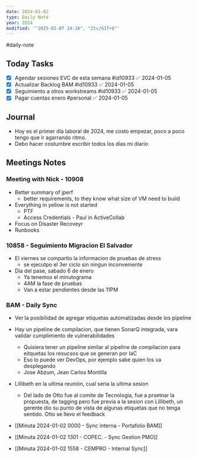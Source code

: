 ```yaml
---
date: 2024-01-02
type: Daily Note
year: 2024
modified: '"2025-01-07 14:16", "2tc/G1T+6"'
---
```

#daily-note

## Today Tasks
- [x] Agendar sesiones EVC de esta semana #id10933 ✅ 2024-01-05
- [x] Actualizar Backlog BAM #id10933 ✅ 2024-01-05
- [x] Seguimiento a otros workstreams #id10933 ✅ 2024-01-05
- [x] Pagar cuentas enero #personal ✅ 2024-01-05

## Journal
- Hoy es el primer día laboral de 2024, me costo empezar, poco a poco tengo que ir agarrando ritmo.
- Debo hacer costumbre escribir todos los dias mi diario

## Meetings Notes

### Meeting with Nick - 10908

- Better summary of jperf
    - better requirements, to they know what size of VM need to build
- Everything in yellow is not started
    - PTF
    - Access Credentials - Paul in ActiveCollab
- Focus on Disaster Recoveyr
- Runbooks
### 10858 - Seguimiento Migracion El Salvador
- El viernes se compartio la informacion de pruebas de stress
    - se ejecutpo el 3er ciclo sin ningun inconveniente
- Dia del pase, sabado 6 de enero
    - Ya tenemos el minutograma
    - 4AM la fase de pruebas
    - Van a estar pendientes desde las 11PM
### BAM - Daily Sync
- Ver la posibilidad de agregar etiquetas automatizadas desde los pipeline
- Hay un pipeline de compilacion, que tienen SonarQ integrada, vara validar cumplimiento de vulnerabilidades
    - Quisiera tener un pipeline similar al pipeline de compilacion para eitquetas los resucsos que se generan por IaC
    - Eso lo puede ver DevOps, por ejemplo sabe quien los va desplegando
    - Jose Abzum, Jean Carlos Montilla
- Lillibeth en la ultima reunión, cual seria la ultima sesion
    - Del lado de Otto fue al comite de Tecnologia, fue a prsetnar la propuesta, de tagging pero fue previa a la sesion con Lillibeth, un gerente dio su punto de vista de algunas etiquetas que no tenga sentido. Otto se llevo el feedback


- [[Minuta 2024-01-02 0000 - Sync interna - Portafolio BAM]]
- [[Minuta 2024-01-02 1301 - COPEC. - Sync Gestion PMO]]
- [[Minuta 2024-01-02 1558 - CEMPRO - Internal Sync]]

